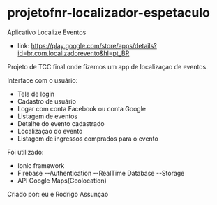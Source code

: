 # projetofnr-localizador-espetaculo

Aplicativo Localize Eventos
- link: https://play.google.com/store/apps/details?id=br.com.localizadorevento&hl=pt_BR

Projeto de TCC final onde fizemos um app de localizaçao de eventos.


Interface com o usuário:
- Tela de login
- Cadastro de usuário
- Logar com conta Facebook ou conta Google
- Listagem de eventos
- Detalhe do evento cadastrado
- Localizaçao do evento
- Listagem de ingressos comprados para o evento


Foi utilizado:
  - Ionic framework
  - Firebase
      --Authentication
      --RealTime Database
      --Storage
  - API Google Maps(Geolocation)



Criado por: eu e Rodrigo Assunçao
